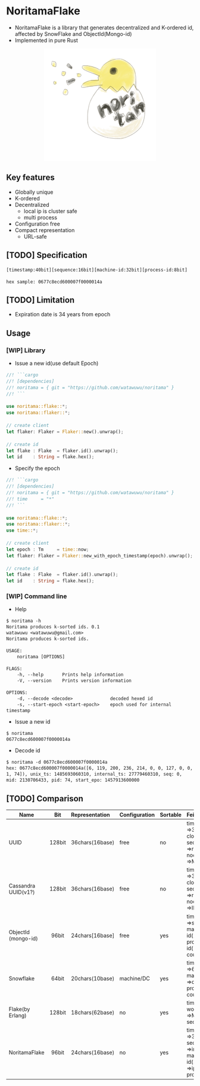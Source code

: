 # NoritamaFlake
- NoritamaFlake is a library that generates decentralized and K-ordered id, affected by SnowFlake and ObjectId(Mongo-id)
- Implemented in pure Rust

<p align="center">
<img src="noritamaflake.png" width="300px"/>
</p>

## Key features
- Globally unique
- K-ordered
- Decentralized
  - local ip is cluster safe
  - multi process
- Configuration free
- Compact representation
  - URL-safe

## [TODO] Specification

```
[timestamp:40bit][sequence:16bit][machine-id:32bit][process-id:8bit]

hex sample: 0677c8ecd600007f0000014a
```

## [TODO] Limitation
- Expiration date is 34 years from epoch

## Usage

### [WIP] Library
- Issue a new id(use default Epoch)

````rust
//! ```cargo
//! [dependencies]
//! noritama = { git = "https://github.com/watawuwu/noritama" }
//! ```

use noritama::flake::*;
use noritama::flaker::*;

// create client
let flaker: Flaker = Flaker::new().unwrap();

// create id
let flake : Flake  = flaker.id().unwrap();
let id    : String = flake.hex();
````

- Specify the epoch

````rust
//! ```cargo
//! [dependencies]
//! noritama = { git = "https://github.com/watawuwu/noritama" }
//! time     = "*"
//! ```

use noritama::flake::*;
use noritama::flaker::*;
use time::*;

// create client
let epoch : Tm     = time::now;
let flaker: Flaker = Flaker::new_with_epoch_timestamp(epoch).unwrap();

// create id
let flake : Flake  = flaker.id().unwrap();
let id    : String = flake.hex();
````

### [WIP] Command line
- Help

```
$ noritama -h
Noritama produces k-sorted ids. 0.1
watawuwu <watawuwu@gmail.com>
Noritama produces k-sorted ids.

USAGE:
    noritama [OPTIONS]

FLAGS:
    -h, --help       Prints help information
    -V, --version    Prints version information

OPTIONS:
    -d, --decode <decode>              decoded hexed id
    -s, --start-epoch <start-epoch>    epoch used for internal timestamp
```

- Issue a new id

```
$ noritama
0677c8ecd600007f0000014a

```
- Decode id

```
$ noritama -d 0677c8ecd600007f0000014a
hex: 0677c8ecd600007f0000014a([6, 119, 200, 236, 214, 0, 0, 127, 0, 0, 1, 74]), unix_ts: 1485693060310, internal_ts: 27779460310, seq: 0, mid: 2130706433, pid: 74, start_epo: 1457913600000
```

## [TODO] Comparison

| Name          | Bit          | Representation | Configuration  | Sortable | Feild |
| ------------- |:-------------:|:-------------|:-------------|:-------------| :----|
| UUID |128bit | 36chars(16base)| free| no| timestamp(60bit):<br>=>3653 years<br>clock sequence(14bit):<br>=>random + inc<br>node(40bit):<br>=>MAC address|
| Cassandra UUID(v1?)| 128bit| 36chars(16base)| free| no| timestamp(60bit):<br>=>3653 years<br>clock sequence(14bit):<br>=>random + inc<br>node(40bit):<br>=>IP address|
| ObjectId<br>(mongo-id)| 96bit| 24chars[16base]| free| yes| timestamp(32bit):<br>=>second<br>machine-id(24bit):<br>process-id(16bit)<br>counter(24bit)|
| Snowflake| 64bit| 20chars(10base)| machine/DC| yes| timestamp(41bit)<br>=>69 year<br>machine-id(5bit):<br>=>central<br>process-id(5bit)<br>counter(12bit)|
| Flake(by Erlang)| 128bit| 18chars(62base)| no| yes|  timestamp(64bit)<br>worker-id(48bit):<br>=>MAC Address<br>sequence(16bit)|
| NoritamaFlake| 96bit| 24chars(16base)| no| yes| timestamp(40bit):<br>=>34 year<br>sequence(16bit):<br>=>inc<br>machine-id(32bit):<br>=>ip address(ip4)<br>process-id(8bit)


